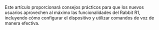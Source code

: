 Este artículo proporcionará consejos prácticos para que los nuevos usuarios aprovechen al máximo las funcionalidades del Rabbit R1, incluyendo cómo configurar el dispositivo y utilizar comandos de voz de manera efectiva.

